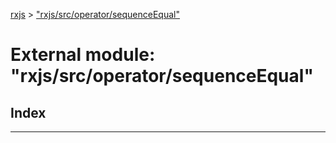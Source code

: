 [rxjs](../README.md) > ["rxjs/src/operator/sequenceEqual"](../modules/_rxjs_src_operator_sequenceequal_.md)

# External module: "rxjs/src/operator/sequenceEqual"

## Index

---

